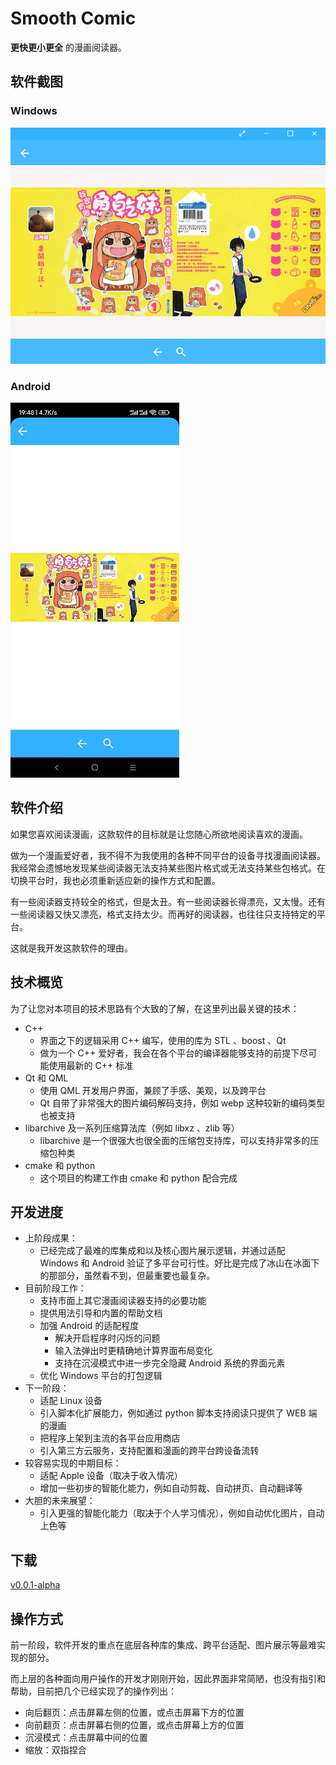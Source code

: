 # Smooth Comic

**更快更小更全** 的漫画阅读器。

## 软件截图

### Windows

![](img/screenshot-windows-01.png)

### Android

![](img/screenshot-android-01.jpg)

## 软件介绍

如果您喜欢阅读漫画，这款软件的目标就是让您随心所欲地阅读喜欢的漫画。

做为一个漫画爱好者，我不得不为我使用的各种不同平台的设备寻找漫画阅读器。我经常会遗憾地发现某些阅读器无法支持某些图片格式或无法支持某些包格式。在切换平台时，我也必须重新适应新的操作方式和配置。

有一些阅读器支持较全的格式，但是太丑。有一些阅读器长得漂亮，又太慢。还有一些阅读器又快又漂亮，格式支持太少。而再好的阅读器，也往往只支持特定的平台。

这就是我开发这款软件的理由。

## 技术概览

为了让您对本项目的技术思路有个大致的了解，在这里列出最关键的技术：

* C++
  * 界面之下的逻辑采用 C++ 编写，使用的库为 STL 、boost 、Qt
  * 做为一个 C++ 爱好者，我会在各个平台的编译器能够支持的前提下尽可能使用最新的 C++ 标准
* Qt 和 QML
  * 使用 QML 开发用户界面，兼顾了手感、美观，以及跨平台
  * Qt 自带了非常强大的图片编码解码支持，例如 webp 这种较新的编码类型也被支持
* libarchive 及一系列压缩算法库（例如 libxz 、zlib 等）
  * libarchive 是一个很强大也很全面的压缩包支持库，可以支持非常多的压缩包种类
* cmake 和 python
  * 这个项目的构建工作由 cmake 和 python 配合完成

## 开发进度

* 上阶段成果：
  * 已经完成了最难的库集成和以及核心图片展示逻辑，并通过适配 Windows 和 Android 验证了多平台可行性。好比是完成了冰山在冰面下的那部分，虽然看不到，但最重要也最复杂。
* 目前阶段工作：
  * 支持市面上其它漫画阅读器支持的必要功能
  * 提供用法引导和内置的帮助文档
  * 加强 Android 的适配程度
    * 解决开启程序时闪烁的问题
    * 输入法弹出时更精确地计算界面布局变化
    * 支持在沉浸模式中进一步完全隐藏 Android 系统的界面元素
  * 优化 Windows 平台的打包逻辑
* 下一阶段：
  * 适配 Linux 设备
  * 引入脚本化扩展能力，例如通过 python 脚本支持阅读只提供了 WEB 端的漫画
  * 把程序上架到主流的各平台应用商店
  * 引入第三方云服务，支持配置和漫画的跨平台跨设备流转
* 较容易实现的中期目标：
  * 适配 Apple 设备（取决于收入情况）
  * 增加一些初步的智能化能力，例如自动剪裁、自动拼页、自动翻译等
* 大胆的未来展望：
  * 引入更强的智能化能力（取决于个人学习情况），例如自动优化图片，自动上色等

## 下载

[v0.0.1-alpha](https://gitee.com/haocxy/smooth-comic/releases/tag/v0.0.1-alpha)

## 操作方式

前一阶段，软件开发的重点在底层各种库的集成、跨平台适配、图片展示等最难实现的部分。

而上层的各种面向用户操作的开发才刚刚开始，因此界面非常简陋，也没有指引和帮助，目前把几个已经实现了的操作列出：

* 向后翻页：点击屏幕左侧的位置，或点击屏幕下方的位置
* 向前翻页：点击屏幕右侧的位置，或点击屏幕上方的位置
* 沉浸模式：点击屏幕中间的位置
* 缩放：双指捏合